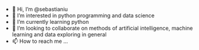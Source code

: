 - 👋 Hi, I’m @sebastianiu
- 👀 I’m interested in python programming and data science
- 🌱 I’m currently learning python
- 💞️ I’m looking to collaborate on methods of artificial intelligence, machine learning and data exploring in general
- 📫 How to reach me ...

<!---
sebastianiu/sebastianiu is a ✨ special ✨ repository because its `README.md` (this file) appears on your GitHub profile.
You can click the Preview link to take a look at your changes.
--->

